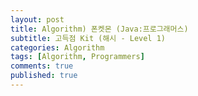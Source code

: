 ```yaml
---
layout: post
title: Algorithm) 폰켓몬 (Java:프로그래머스)
subtitle: 고득점 Kit (해시 - Level 1)
categories: Algorithm
tags: [Algorithm, Programmers]
comments: true
published: true
---
```


